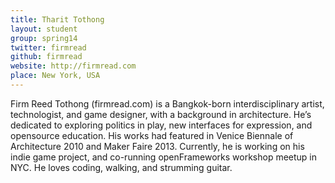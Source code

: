 ```yaml
---
title: Tharit Tothong
layout: student
group: spring14
twitter: firmread
github: firmread
website: http://firmread.com
place: New York, USA
---
```

Firm Reed Tothong (firmread.com) is a Bangkok-born interdisciplinary artist, technologist, and game designer, with a background in architecture. He’s dedicated to exploring politics in play, new interfaces for expression, and opensource education. His works had featured in Venice Biennale of Architecture 2010 and Maker Faire 2013. Currently, he is working on his indie game project, and co-running openFrameworks workshop meetup in NYC. He loves coding, walking, and strumming guitar.
